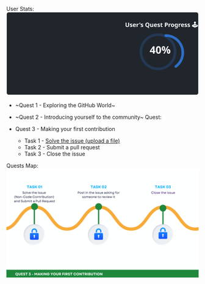 
  User Stats:<br>
  ![User Draft Stats](/userCards/draft.svg?)

  
  - ~Quest 1 - Exploring the GitHub World~

  - ~Quest 2 - Introducing yourself to the community~
Quest:
  - Quest 3 - Making your first contribution
    - Task 1 - [Solve the issue (upload a file)](https://github.com/caiton1/OSS-Doorway/issues/121)
    - Task 2 - Submit a pull request
    - Task 3 - Close the issue

Quests Map:
![Quest Map](/map/Q3.png)